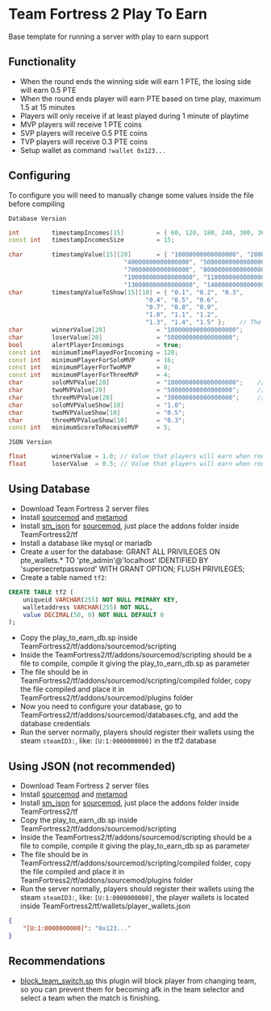 # Team Fortress 2 Play To Earn
Base template for running a server with play to earn support

## Functionality
- When the round ends the winning side will earn 1 PTE, the losing side will earn 0.5 PTE
- When the round ends player will earn PTE based on time play, maximum 1.5 at 15 minutes
- Players will only receive if at least played during 1 minute of playtime
- MVP players will receive 1 PTE coins
- SVP players will receive 0.5 PTE coins
- TVP players will receive 0.3 PTE coins
- Setup wallet as command ``!wallet 0x123...``

## Configuring
To configure you will need to manually change some values inside the file before compiling

``Database Version``
```cpp
int         timestampIncomes[15]         = { 60, 120, 180, 240, 300, 360, 420, 480, 540, 600, 660, 720, 780, 840, 900 };    // Stores the timestamps to earn PTE's
const int   timestampIncomesSize         = 15;                                                                              // Must be the same as timeStampIncomes

char        timestampValue[15][20]       = { "10000000000000000", "20000000000000000", "30000000000000000",
                                "40000000000000000", "50000000000000000", "60000000000000000",
                                "70000000000000000", "80000000000000000", "90000000000000000",
                                "100000000000000000", "110000000000000000", "120000000000000000",
                                "130000000000000000", "140000000000000000", "150000000000000000" };    // The values to player receive based on timestampIncomes
char        timestampValueToShow[15][10] = { "0.1", "0.2", "0.3",
                                      "0.4", "0.5", "0.6",
                                      "0.7", "0.8", "0.9",
                                      "1.0", "1.1", "1.2",
                                      "1.3", "1.4", "1.5" };    // The values to player receive based on timestampIncomes
char        winnerValue[20]              = "1000000000000000000";      // 1 PTE
char        loserValue[20]               = "500000000000000000";       // 0.5 PTE
bool        alertPlayerIncomings         = true;                       // Alert or not in the player chat if he received any incoming
const int   minimumTimePlayedForIncoming = 120;
const int   minimumPlayerForSoloMVP      = 16;
const int   minimumPlayerForTwoMVP       = 8;
const int   minimumPlayerForThreeMVP     = 4;
char        soloMVPValue[20]             = "1000000000000000000";    // 1 PTE
char        twoMVPValue[20]              = "500000000000000000";     // 0.5 PTE
char        threeMVPValue[20]            = "300000000000000000";     // 0.3 PTE
char        soloMVPValueShow[10]         = "1.0";
char        twoMVPValueShow[10]          = "0.5";
char        threeMVPValueShow[10]        = "0.3";
const int   minimumScoreToReceiveMVP     = 5;
```

``JSON Version``
```cpp
float       winnerValue = 1.0; // Value that players will earn when round end (winners)
float       loserValue  = 0.5; // Value that players will earn when round end (losers)
```

## Using Database
- Download Team Fortress 2 server files
- Install [sourcemod](https://www.sourcemod.net/downloads.php) and [metamod](https://www.sourcemm.net/downloads.php/?branch=stable)
- Install [sm_json](https://github.com/clugg/sm-json) for [sourcemod](https://www.sourcemod.net/downloads.php), just place the addons folder inside TeamFortress2/tf
- Install a database like mysql or mariadb
- Create a user for the database: GRANT ALL PRIVILEGES ON pte_wallets.* TO 'pte_admin'@'localhost' IDENTIFIED BY 'supersecretpassword' WITH GRANT OPTION; FLUSH PRIVILEGES;
- Create a table named ``tf2``:
```sql
CREATE TABLE tf2 (
    uniqueid VARCHAR(255) NOT NULL PRIMARY KEY,
    walletaddress VARCHAR(255) NOT NULL,
    value DECIMAL(50, 0) NOT NULL DEFAULT 0
);
```
- Copy the play_to_earn_db.sp inside TeamFortress2/tf/addons/sourcemod/scripting
- Inside the TeamFortress2/tf/addons/sourcemod/scripting should be a file to compile, compile it giving the play_to_earn_db.sp as parameter
- The file should be in TeamFortress2/tf/addons/sourcemod/scripting/compiled folder, copy the file compiled and place it in TeamFortress2/tf/addons/sourcemod/plugins folder
- Now you need to configure your database, go to TeamFortress2/tf/addons/sourcemod/databases.cfg, and add the database credentials
- Run the server normally, players should register their wallets using the steam ``steamID3:``, like: ``[U:1:0000000000]`` in the tf2 database

## Using JSON (not recommended)
- Download Team Fortress 2 server files
- Install [sourcemod](https://www.sourcemod.net/downloads.php) and [metamod](https://www.sourcemm.net/downloads.php/?branch=stable)
- Install [sm_json](https://github.com/clugg/sm-json) for [sourcemod](https://www.sourcemod.net/downloads.php), just place the addons folder inside TeamFortress2/tf
- Copy the play_to_earn_db.sp inside TeamFortress2/tf/addons/sourcemod/scripting
- Inside the TeamFortress2/tf/addons/sourcemod/scripting should be a file to compile, compile it giving the play_to_earn_db.sp as parameter
- The file should be in TeamFortress2/tf/addons/sourcemod/scripting/compiled folder, copy the file compiled and place it in TeamFortress2/tf/addons/sourcemod/plugins folder
- Run the server normally, players should register their wallets using the steam ``steamID3:``, like: ``[U:1:0000000000]``, the player wallets is located inside TeamFortress2/tf/wallets/player_wallets.json
```json
{
    "[U:1:0000000000]": "0x123..."
}
```

## Recommendations
- [block_team_switch.sp]() this plugin will block player from changing team, so you can prevent them for becoming afk in the team selector and select a team when the match is finishing.